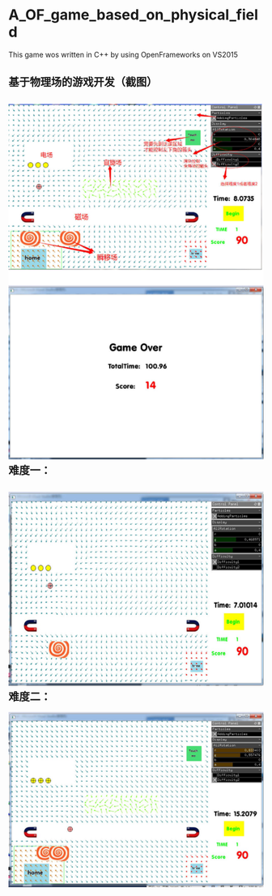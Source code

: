 # A_OF_game_based_on_physical_field
This game wos written in C++ by using OpenFrameworks on VS2015

基于物理场的游戏开发（截图）
------
![image](https://github.com/1030514211/A_OF_game_based_on_physical_field/raw/master/image/1.png)<br/>
难度一：
------
![image](https://github.com/1030514211/A_OF_game_based_on_physical_field/raw/master/image/2.png)
难度二：
------
![image](https://github.com/1030514211/A_OF_game_based_on_physical_field/raw/master/image/3.png)
